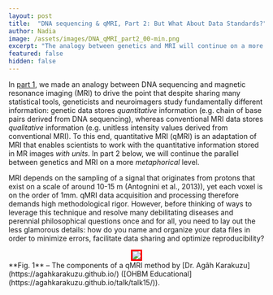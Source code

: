 ```yaml
---
layout: post
title:  "DNA sequencing & qMRI, Part 2: But What About Data Standards?"
author: Nadia
image: /assets/images/DNA_qMRI_part2_00-min.png
excerpt: "The analogy between genetics and MRI will continue on a more metaphorical level as we dive into the qMRI-BIDS data standard, the development of which was led by Dr. Agâh Karakuzu."
featured: false
hidden: false
---
```



In [part 1](https://qmrlab.org/2022/12/20/DNA-qMRI-part-1.html), we made an analogy between DNA sequencing and magnetic resonance imaging (MRI) to drive the point that despite sharing many statistical tools, geneticists and neuroimagers study fundamentally different information: genetic data stores _quantitative_ information (e.g. chain of base pairs derived from DNA sequencing), whereas conventional MRI data stores _qualitative_ information  (e.g. unitless intensity values derived from conventional MRI). To this end, quantitative MRI (qMRI) is an adaptation of MRI that enables scientists to work with the quantitative information stored in MR images _with units_. In part 2 below, we will continue the parallel between genetics and MRI on a more _metaphorical_ level.

MRI depends on the sampling of a signal that originates from protons that exist on a scale of around 10-15 m (Antognini et al., 2013)), yet each voxel is on the order of 1mm. qMRI data acquisition and processing therefore demands high methodological rigor. However, before thinking of ways to leverage this technique and resolve many debilitating diseases and perennial philosophical questions once and for all, you need to lay out the less glamorous details: how do you name and organize your data files in order to minimize errors, facilitate data sharing and optimize reproducibility?

<center> <img src="{{ site.baseurl }}/assets/images/DNA_qMRI_part2_01-min.png" style="border: 3px solid red"/> </center>**Fig. 1** – The components of a qMRI method by [Dr. Agâh Karakuzu](https://agahkarakuzu.github.io/) ([OHBM Educational](https://agahkarakuzu.github.io/talk/talk15/)).
